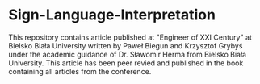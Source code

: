 # Sign-Language-Interpretation
This repository contains article published at "Engineer of XXI Century" at Bielsko Biała University written by Paweł Biegun and Krzysztof Grybyś under the academic guidance of Dr. Sławomir Herma from Bielsko Biała University. This article has been peer revied and published in the book containing all articles from the conference. 
